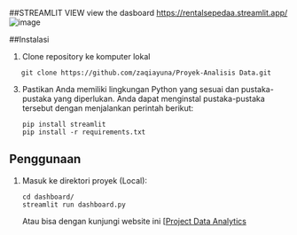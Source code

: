 ##STREAMLIT VIEW
view the dasboard https://rentalsepedaa.streamlit.app/
![image](https://github.com/user-attachments/assets/84e656cc-b5d1-4369-a8af-1d1c342325f6)


##Instalasi
1. Clone repository ke komputer lokal
```shell
   git clone https://github.com/zaqiayuna/Proyek-Analisis Data.git
   ```

3. Pastikan Anda memiliki lingkungan Python yang sesuai dan pustaka-pustaka yang diperlukan. Anda dapat menginstal pustaka-pustaka tersebut dengan menjalankan perintah berikut:

    ```shell
    pip install streamlit
    pip install -r requirements.txt
    ```

## Penggunaan
1. Masuk ke direktori proyek (Local):

    ```shell
    cd dashboard/
    streamlit run dashboard.py
    ```
    Atau bisa dengan kunjungi website ini [[Project Data Analytics](https://rentalsepedaa.streamlit.app/)
